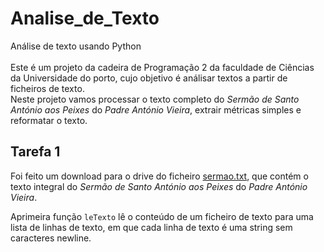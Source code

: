 # Analise_de_Texto
Análise de texto usando Python <br>
<br>
Este é um projeto da cadeira de Programação 2 da faculdade de Ciências da Universidade do porto, cujo objetivo é análisar textos a partir de ficheiros de texto.
<br>
Neste projeto vamos processar o texto completo do *Sermão de Santo António aos Peixes* do *Padre António Vieira*, extrair métricas simples e reformatar o texto.  
  
## Tarefa 1

Foi feito um download para o drive do ficheiro [sermao.txt](../scripts/projeto1/dados/sermao.txt), que contém o texto integral do *Sermão de Santo António aos Peixes* do *Padre António Vieira*.

Aprimeira função `leTexto` lê o conteúdo de um ficheiro de texto para uma lista de linhas de texto, em que cada linha de texto é uma string sem caracteres newline.
